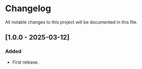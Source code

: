 # Changelog

All notable changes to this project will be documented in this file.


## [1.0.0 - 2025-03-12]

### Added

- First release.
